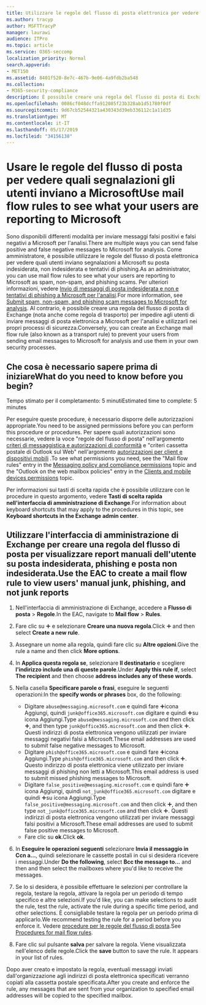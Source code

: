 ```yaml
---
title: Utilizzare le regole del flusso di posta elettronica per vedere quali utenti inviano segnalazioni a Microsoft
ms.author: tracyp
author: MSFTTracyP
manager: laurawi
audience: ITPro
ms.topic: article
ms.service: O365-seccomp
localization_priority: Normal
search.appverid:
- MET150
ms.assetid: 8401f520-8e7c-467b-9e06-4a9fdb2ba548
ms.collection:
- M365-security-compliance
description: È possibile creare una regola del flusso di posta di Exchange per impedire agli utenti di inviare messaggi di posta elettronica a Microsoft per l'analisi e utilizzarli nei propri processi di sicurezza
ms.openlocfilehash: 0086cf048dcffa912085f23b328ab1d51780f0df
ms.sourcegitcommit: 9d67cb52544321a430343d39eb336112c1a11d35
ms.translationtype: MT
ms.contentlocale: it-IT
ms.lasthandoff: 05/17/2019
ms.locfileid: "34156138"
---
```

# <a name="use-mail-flow-rules-to-see-what-your-users-are-reporting-to-microsoft"></a><span data-ttu-id="beebf-103">Usare le regole del flusso di posta per vedere quali segnalazioni gli utenti inviano a Microsoft</span><span class="sxs-lookup"><span data-stu-id="beebf-103">Use mail flow rules to see what your users are reporting to Microsoft</span></span>

<span data-ttu-id="beebf-104">Sono disponibili differenti modalità per inviare messaggi falsi positivi e falsi negativi a Microsoft per l'analisi.</span><span class="sxs-lookup"><span data-stu-id="beebf-104">There are multiple ways you can send false positive and false negative messages to Microsoft for analysis.</span></span> <span data-ttu-id="beebf-105">Come amministratore, è possibile utilizzare le regole del flusso di posta elettronica per vedere quali utenti inviano segnalazioni a Microsoft su posta indesiderata, non indesiderata e tentativi di phishing.</span><span class="sxs-lookup"><span data-stu-id="beebf-105">As an administrator, you can use mail flow rules to see what your users are reporting to Microsoft as spam, non-spam, and phishing scams.</span></span> <span data-ttu-id="beebf-106">Per ulteriori informazioni, vedere [Invio di messaggi di posta indesiderata e non e tentativi di phishing a Microsoft per l'analisi](submit-spam-non-spam-and-phishing-scam-messages-to-microsoft-for-analysis.md).</span><span class="sxs-lookup"><span data-stu-id="beebf-106">For more information, see [Submit spam, non-spam, and phishing scam messages to Microsoft for analysis](submit-spam-non-spam-and-phishing-scam-messages-to-microsoft-for-analysis.md).</span></span> <span data-ttu-id="beebf-107">Al contrario, è possibile creare una regola del flusso di posta di Exchange (nota anche come regola di trasporto) per impedire agli utenti di inviare messaggi di posta elettronica a Microsoft per l'analisi e utilizzarli nei propri processi di sicurezza.</span><span class="sxs-lookup"><span data-stu-id="beebf-107">Conversely, you can create an Exchange mail flow rule (also known as a transport rule) to prevent your users from sending email messages to Microsoft for analysis and use them in your own security processes.</span></span>
  
## <a name="what-do-you-need-to-know-before-you-begin"></a><span data-ttu-id="beebf-108">Che cosa è necessario sapere prima di iniziare</span><span class="sxs-lookup"><span data-stu-id="beebf-108">What do you need to know before you begin?</span></span>

<span data-ttu-id="beebf-109">Tempo stimato per il completamento: 5 minuti</span><span class="sxs-lookup"><span data-stu-id="beebf-109">Estimated time to complete: 5 minutes</span></span>
  
<span data-ttu-id="beebf-110">Per eseguire queste procedure, è necessario disporre delle autorizzazioni appropriate.</span><span class="sxs-lookup"><span data-stu-id="beebf-110">You need to be assigned permissions before you can perform this procedure or procedures.</span></span> <span data-ttu-id="beebf-111">Per sapere quali autorizzazioni sono necessarie, vedere la voce "regole del flusso di posta" nell'argomento [criteri di messaggistica e autorizzazioni di conformità](http://technet.microsoft.com/library/ec4d3b9f-b85a-4cb9-95f5-6fc149c3899b.aspx) e "criteri cassetta postale di Outlook sul Web" nell'argomento [autorizzazioni per client e dispositivi mobili](http://technet.microsoft.com/library/57eca42a-5a7f-4c65-89f0-7a84f2dbea19.aspx) .</span><span class="sxs-lookup"><span data-stu-id="beebf-111">To see what permissions you need, see the "Mail flow rules" entry in the [Messaging policy and compliance permissions](http://technet.microsoft.com/library/ec4d3b9f-b85a-4cb9-95f5-6fc149c3899b.aspx) topic and the "Outlook on the web mailbox policies" entry in the [Clients and mobile devices permissions](http://technet.microsoft.com/library/57eca42a-5a7f-4c65-89f0-7a84f2dbea19.aspx) topic.</span></span> 
  
<span data-ttu-id="beebf-112">Per informazioni sui tasti di scelta rapida che è possibile utilizzare con le procedure in questo argomento, vedere **Tasti di scelta rapida nell'interfaccia di amministrazione di Exchange**.</span><span class="sxs-lookup"><span data-stu-id="beebf-112">For information about keyboard shortcuts that may apply to the procedures in this topic, see **Keyboard shortcuts in the Exchange admin center**.</span></span>
  
## <a name="use-the-eac-to-create-a-mail-flow-rule-to-view-users-manual-junk-phishing-and-not-junk-reports"></a><span data-ttu-id="beebf-113">Utilizzare l'interfaccia di amministrazione di Exchange per creare una regola del flusso di posta per visualizzare report manuali dell'utente su posta indesiderata, phishing e posta non indesiderata.</span><span class="sxs-lookup"><span data-stu-id="beebf-113">Use the EAC to create a mail flow rule to view users' manual junk, phishing, and not junk reports</span></span>

1. <span data-ttu-id="beebf-114">Nell'interfaccia di amministrazione di Exchange, accedere a **Flusso di posta** \> **Regole**.</span><span class="sxs-lookup"><span data-stu-id="beebf-114">In the EAC, navigate to **Mail flow** \> **Rules**.</span></span>
    
2. <span data-ttu-id="beebf-115">Fare clic su ![Icona Aggiungi](media/ITPro-EAC-AddIcon.gif) e selezionare **Creare una nuova regola**.</span><span class="sxs-lookup"><span data-stu-id="beebf-115">Click ![Add Icon](media/ITPro-EAC-AddIcon.gif) and then select **Create a new rule**.</span></span>
    
3. <span data-ttu-id="beebf-116">Assegnare un nome alla regola, quindi fare clic su **Altre opzioni**.</span><span class="sxs-lookup"><span data-stu-id="beebf-116">Give the rule a name and then click **More options**.</span></span>
    
4. <span data-ttu-id="beebf-117">In **Applica questa regola se**, selezionare **Il destinatario** e scegliere **l'indirizzo include una di queste parole**.</span><span class="sxs-lookup"><span data-stu-id="beebf-117">Under **Apply this rule if**, select **The recipient** and then choose **address includes any of these words**.</span></span>
    
5. <span data-ttu-id="beebf-118">Nella casella **Specificare parole o frasi**, eseguire le seguenti operazioni:</span><span class="sxs-lookup"><span data-stu-id="beebf-118">In the **specify words or phrases** box, do the following:</span></span> 
    - <span data-ttu-id="beebf-119">Digitare `abuse@messaging.microsoft.com` e quindi fare ![clic su](media/ITPro-EAC-AddIcon.gif)icona Aggiungi, quindi `junk@office365.microsoft.com` digitare e quindi ![fare clic](media/ITPro-EAC-AddIcon.gif)su icona Aggiungi.</span><span class="sxs-lookup"><span data-stu-id="beebf-119">Type `abuse@messaging.microsoft.com` and then click ![Add Icon](media/ITPro-EAC-AddIcon.gif), and then type `junk@office365.microsoft.com` and then click ![Add Icon](media/ITPro-EAC-AddIcon.gif).</span></span> <span data-ttu-id="beebf-120">Questi indirizzi di posta elettronica vengono utilizzati per inviare messaggi negativi falsi a Microsoft.</span><span class="sxs-lookup"><span data-stu-id="beebf-120">These email addresses are used to submit false negative messages to Microsoft.</span></span>
    - <span data-ttu-id="beebf-121">Digitare `phish@office365.microsoft.com` e quindi fare ![clic su](media/ITPro-EAC-AddIcon.gif)icona Aggiungi.</span><span class="sxs-lookup"><span data-stu-id="beebf-121">Type `phish@office365.microsoft.com` and then click ![Add Icon](media/ITPro-EAC-AddIcon.gif).</span></span> <span data-ttu-id="beebf-122">Questo indirizzo di posta elettronica viene utilizzato per inviare messaggi di phishing non letti a Microsoft.</span><span class="sxs-lookup"><span data-stu-id="beebf-122">This email address is used to submit missed phishing messages to Microsoft.</span></span>
    - <span data-ttu-id="beebf-123">Digitare `false_positive@messaging.microsoft.com` e quindi fare ![clic su](media/ITPro-EAC-AddIcon.gif)icona Aggiungi, quindi `not_junk@office365.microsoft.com` digitare e quindi ![fare clic](media/ITPro-EAC-AddIcon.gif)su icona Aggiungi.</span><span class="sxs-lookup"><span data-stu-id="beebf-123">Type `false_positive@messaging.microsoft.com` and then click ![Add Icon](media/ITPro-EAC-AddIcon.gif), and then type `not_junk@office365.microsoft.com` and then click ![Add Icon](media/ITPro-EAC-AddIcon.gif).</span></span> <span data-ttu-id="beebf-124">Questi indirizzi di posta elettronica vengono utilizzati per inviare messaggi falsi positivi a Microsoft.</span><span class="sxs-lookup"><span data-stu-id="beebf-124">These email addresses are used to submit false positive messages to Microsoft.</span></span>
    - <span data-ttu-id="beebf-125">Fare clic su **ok**.</span><span class="sxs-lookup"><span data-stu-id="beebf-125">Click **ok**.</span></span>
    
6. <span data-ttu-id="beebf-126">In **Eseguire le operazioni seguenti** selezionare **Invia il messaggio in Ccn a...**, quindi selezionare le cassette postali in cui si desidera ricevere i messaggi.</span><span class="sxs-lookup"><span data-stu-id="beebf-126">Under **Do the following**, select **Bcc the message to...** and then and then select the mailboxes where you'd like to receive the messages.</span></span> 
    
7. <span data-ttu-id="beebf-127">Se lo si desidera, è possibile effettuare le selezioni per controllare la regola, testare la regola, attivare la regola per un periodo di tempo specifico e altre selezioni.</span><span class="sxs-lookup"><span data-stu-id="beebf-127">If you'd like, you can make selections to audit the rule, test the rule, activate the rule during a specific time period, and other selections.</span></span> <span data-ttu-id="beebf-128">È consigliabile testare la regola per un periodo prima di applicarlo.</span><span class="sxs-lookup"><span data-stu-id="beebf-128">We recommend testing the rule for a period before you enforce it.</span></span> <span data-ttu-id="beebf-129">Vedere [procedure per le regole del flusso di posta](https://docs.microsoft.com/Exchange/policy-and-compliance/mail-flow-rules/mail-flow-rule-procedures).</span><span class="sxs-lookup"><span data-stu-id="beebf-129">See [Procedures for mail flow rules](https://docs.microsoft.com/Exchange/policy-and-compliance/mail-flow-rules/mail-flow-rule-procedures).</span></span> 
    
8. <span data-ttu-id="beebf-p107">Fare clic sul pulsante **salva** per salvare la regola. Viene visualizzata nell'elenco delle regole.</span><span class="sxs-lookup"><span data-stu-id="beebf-p107">Click the **save** button to save the rule. It appears in your list of rules.</span></span> 
    
<span data-ttu-id="beebf-132">Dopo aver creato e impostato la regola, eventuali messaggi inviati dall'organizzazione agli indirizzi di posta elettronica specificati verranno copiati alla cassetta postale specificata.</span><span class="sxs-lookup"><span data-stu-id="beebf-132">After you create and enforce the rule, any messages that are sent from your organization to specified email addresses will be copied to the specified mailbox.</span></span>
  

